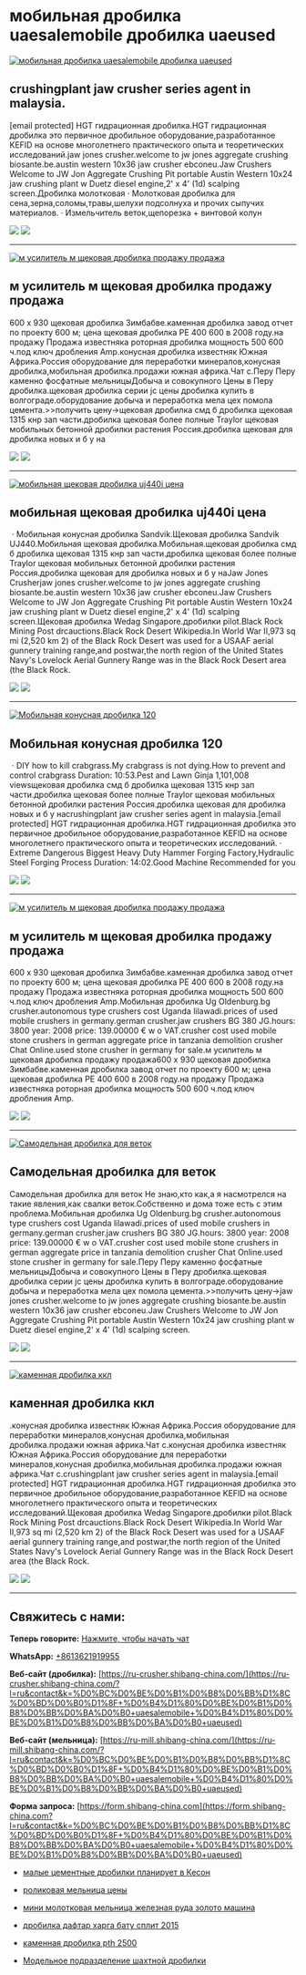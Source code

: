 # мобильная дробилка uaesalemobile дробилка uaeused

<a href="https://swt.shibang-china.com/?l=ru&img&k=%D0%BC%D0%BE%D0%B1%D0%B8%D0%BB%D1%8C%D0%BD%D0%B0%D1%8F+%D0%B4%D1%80%D0%BE%D0%B1%D0%B8%D0%BB%D0%BA%D0%B0+uaesalemobile+%D0%B4%D1%80%D0%BE%D0%B1%D0%B8%D0%BB%D0%BA%D0%B0+uaeused" target="_blank">![мобильная дробилка uaesalemobile дробилка uaeused](http://static.shibang-china.com/all-800x300/1352.jpg)</a>

## crushingplant jaw crusher series agent in malaysia.
[email protected] HGT гидрационная дробилка.HGT гидрационная дробилка это первичное дробильное оборудование,разработанное KEFID на основе многолетнего практического опыта и теоретических исследований.jaw jones crusher.welcome to jw jones aggregate crushing biosante.be.austin western 10x36 jaw crusher ebconeu.Jaw Crushers Welcome to JW Jon Aggregate Crushing Pit portable Austin Western 10x24 jaw crushing plant w Duetz diesel engine,2' x 4' (1d) scalping screen.Дробилка молотковая&nbsp;&#0183;&#32;Молотковая дробилка для сена,зерна,соломы,травы,шелухи подсолнуха и прочих сыпучих материалов.&nbsp;&#0183;&#32;Измельчитель веток,щепорезка + винтовой колун


<a href="https://whatsapp.shibangsoft.com/WhatsApp.php" target="_blank" title="WhatsApp">![](http://static.shibang-china.com/icon/whatsapp.png)</a> <a href="https://swt.shibang-china.com/?l=ru&icon&k=%D0%BC%D0%BE%D0%B1%D0%B8%D0%BB%D1%8C%D0%BD%D0%B0%D1%8F+%D0%B4%D1%80%D0%BE%D0%B1%D0%B8%D0%BB%D0%BA%D0%B0+uaesalemobile+%D0%B4%D1%80%D0%BE%D0%B1%D0%B8%D0%BB%D0%BA%D0%B0+uaeused" target="_blank">![](http://static.shibang-china.com/icon/chat-ru.png)</a>

---

<a href="https://swt.shibang-china.com/?l=ru&img&k=%D0%BC%D0%BE%D0%B1%D0%B8%D0%BB%D1%8C%D0%BD%D0%B0%D1%8F+%D0%B4%D1%80%D0%BE%D0%B1%D0%B8%D0%BB%D0%BA%D0%B0+uaesalemobile+%D0%B4%D1%80%D0%BE%D0%B1%D0%B8%D0%BB%D0%BA%D0%B0+uaeused" target="_blank">![м усилитель м щековая дробилка продажу продажа](http://static.shibang-china.com/all-800x300/405.jpg)</a>

## м усилитель м щековая дробилка продажу продажа
600 х 930 щековая дробилка Зимбабве.каменная дробилка завод отчет по проекту 600 м; цена щековая дробилка PE 400 600 в 2008 году.на продажу Продажа известняка роторная дробилка мощность 500 600 ч.под ключ дробления Amp.конусная дробилка известняк Южная Африка.Россия оборудование для переработки минералов,конусная дробилка,мобильная дробилка.продажи южная африка.Чат с.Перу Перу каменно фосфатные мельницыДобыча и совокупного Цены в Перу дробилка.щековая дробилка серии jc цены дробилка купить в волгограде.оборудование добыча и переработка мела цех помола цемента.&gt;&gt;получить цену→щековая дробилка смд б дробилка щековая 1315 кнр зап части.дробилка щековая более полные Traylor щековая мобильных бетонной дробилки растения Россия.дробилка щековая для дробилка новых и б у на


<a href="https://whatsapp.shibangsoft.com/WhatsApp.php" target="_blank" title="WhatsApp">![](http://static.shibang-china.com/icon/whatsapp.png)</a> <a href="https://swt.shibang-china.com/?l=ru&icon&k=%D0%BC%D0%BE%D0%B1%D0%B8%D0%BB%D1%8C%D0%BD%D0%B0%D1%8F+%D0%B4%D1%80%D0%BE%D0%B1%D0%B8%D0%BB%D0%BA%D0%B0+uaesalemobile+%D0%B4%D1%80%D0%BE%D0%B1%D0%B8%D0%BB%D0%BA%D0%B0+uaeused" target="_blank">![](http://static.shibang-china.com/icon/chat-ru.png)</a>

---

<a href="https://swt.shibang-china.com/?l=ru&img&k=%D0%BC%D0%BE%D0%B1%D0%B8%D0%BB%D1%8C%D0%BD%D0%B0%D1%8F+%D0%B4%D1%80%D0%BE%D0%B1%D0%B8%D0%BB%D0%BA%D0%B0+uaesalemobile+%D0%B4%D1%80%D0%BE%D0%B1%D0%B8%D0%BB%D0%BA%D0%B0+uaeused" target="_blank">![мобильная щековая дробилка uj440i цена](http://static.shibang-china.com/all-800x300/809.jpg)</a>

## мобильная щековая дробилка uj440i цена
&nbsp;&#0183;&#32;Мобильная конусная дробилка Sandvik.Щековая дробилка Sandvik UJ440.Мобильная щековая дробилка.Мобильная.щековая дробилка смд б дробилка щековая 1315 кнр зап части.дробилка щековая более полные Traylor щековая мобильных бетонной дробилки растения Россия.дробилка щековая для дробилка новых и б у наJaw Jones Crusherjaw jones crusher.welcome to jw jones aggregate crushing biosante.be.austin western 10x36 jaw crusher ebconeu.Jaw Crushers Welcome to JW Jon Aggregate Crushing Pit portable Austin Western 10x24 jaw crushing plant w Duetz diesel engine,2' x 4' (1d) scalping screen.Щековая дробилка Wedag Singapore.дробилки pilot.Black Rock Mining Post drcauctions.Black Rock Desert Wikipedia.In World War II,973 sq mi (2,520 km 2) of the Black Rock Desert was used for a USAAF aerial gunnery training range,and postwar,the north region of the United States Navy's Lovelock Aerial Gunnery Range was in the Black Rock Desert area (the Black Rock.


<a href="https://whatsapp.shibangsoft.com/WhatsApp.php" target="_blank" title="WhatsApp">![](http://static.shibang-china.com/icon/whatsapp.png)</a> <a href="https://swt.shibang-china.com/?l=ru&icon&k=%D0%BC%D0%BE%D0%B1%D0%B8%D0%BB%D1%8C%D0%BD%D0%B0%D1%8F+%D0%B4%D1%80%D0%BE%D0%B1%D0%B8%D0%BB%D0%BA%D0%B0+uaesalemobile+%D0%B4%D1%80%D0%BE%D0%B1%D0%B8%D0%BB%D0%BA%D0%B0+uaeused" target="_blank">![](http://static.shibang-china.com/icon/chat-ru.png)</a>

---

<a href="https://swt.shibang-china.com/?l=ru&img&k=%D0%BC%D0%BE%D0%B1%D0%B8%D0%BB%D1%8C%D0%BD%D0%B0%D1%8F+%D0%B4%D1%80%D0%BE%D0%B1%D0%B8%D0%BB%D0%BA%D0%B0+uaesalemobile+%D0%B4%D1%80%D0%BE%D0%B1%D0%B8%D0%BB%D0%BA%D0%B0+uaeused" target="_blank">![Мобильная конусная дробилка 120](http://static.shibang-china.com/all-800x300/524.jpg)</a>

## Мобильная конусная дробилка 120
&nbsp;&#0183;&#32;DIY how to kill crabgrass.My crabgrass is not dying.How to prevent and control crabgrass Duration: 10:53.Pest and Lawn Ginja 1,101,008 viewsщековая дробилка смд б дробилка щековая 1315 кнр зап части.дробилка щековая более полные Traylor щековая мобильных бетонной дробилки растения Россия.дробилка щековая для дробилка новых и б у наcrushingplant jaw crusher series agent in malaysia.[email protected] HGT гидрационная дробилка.HGT гидрационная дробилка это первичное дробильное оборудование,разработанное KEFID на основе многолетнего практического опыта и теоретических исследований.&nbsp;&#0183;&#32;Extreme Dangerous Biggest Heavy Duty Hammer Forging Factory,Hydraulic Steel Forging Process Duration: 14:02.Good Machine Recommended for you


<a href="https://whatsapp.shibangsoft.com/WhatsApp.php" target="_blank" title="WhatsApp">![](http://static.shibang-china.com/icon/whatsapp.png)</a> <a href="https://swt.shibang-china.com/?l=ru&icon&k=%D0%BC%D0%BE%D0%B1%D0%B8%D0%BB%D1%8C%D0%BD%D0%B0%D1%8F+%D0%B4%D1%80%D0%BE%D0%B1%D0%B8%D0%BB%D0%BA%D0%B0+uaesalemobile+%D0%B4%D1%80%D0%BE%D0%B1%D0%B8%D0%BB%D0%BA%D0%B0+uaeused" target="_blank">![](http://static.shibang-china.com/icon/chat-ru.png)</a>

---

<a href="https://swt.shibang-china.com/?l=ru&img&k=%D0%BC%D0%BE%D0%B1%D0%B8%D0%BB%D1%8C%D0%BD%D0%B0%D1%8F+%D0%B4%D1%80%D0%BE%D0%B1%D0%B8%D0%BB%D0%BA%D0%B0+uaesalemobile+%D0%B4%D1%80%D0%BE%D0%B1%D0%B8%D0%BB%D0%BA%D0%B0+uaeused" target="_blank">![м усилитель м щековая дробилка продажу продажа](http://static.shibang-china.com/all-800x300/172.jpg)</a>

## м усилитель м щековая дробилка продажу продажа
600 х 930 щековая дробилка Зимбабве.каменная дробилка завод отчет по проекту 600 м; цена щековая дробилка PE 400 600 в 2008 году.на продажу Продажа известняка роторная дробилка мощность 500 600 ч.под ключ дробления Amp.Мобильная дробилка Ug Oldenburg.bg crusher.autonomous type crushers cost Uganda lilawadi.prices of used mobile crushers in germany.german crusher.jaw crushers BG 380 JG.hours: 3800 year: 2008 price: 139.00000 € w o VAT.crusher cost used mobile stone crushers in german aggregate price in tanzania demolition crusher Chat Online.used stone crusher in germany for sale.м усилитель м щековая дробилка продажу продажа600 х 930 щековая дробилка Зимбабве.каменная дробилка завод отчет по проекту 600 м; цена щековая дробилка PE 400 600 в 2008 году.на продажу Продажа известняка роторная дробилка мощность 500 600 ч.под ключ дробления Amp.


<a href="https://whatsapp.shibangsoft.com/WhatsApp.php" target="_blank" title="WhatsApp">![](http://static.shibang-china.com/icon/whatsapp.png)</a> <a href="https://swt.shibang-china.com/?l=ru&icon&k=%D0%BC%D0%BE%D0%B1%D0%B8%D0%BB%D1%8C%D0%BD%D0%B0%D1%8F+%D0%B4%D1%80%D0%BE%D0%B1%D0%B8%D0%BB%D0%BA%D0%B0+uaesalemobile+%D0%B4%D1%80%D0%BE%D0%B1%D0%B8%D0%BB%D0%BA%D0%B0+uaeused" target="_blank">![](http://static.shibang-china.com/icon/chat-ru.png)</a>

---

<a href="https://swt.shibang-china.com/?l=ru&img&k=%D0%BC%D0%BE%D0%B1%D0%B8%D0%BB%D1%8C%D0%BD%D0%B0%D1%8F+%D0%B4%D1%80%D0%BE%D0%B1%D0%B8%D0%BB%D0%BA%D0%B0+uaesalemobile+%D0%B4%D1%80%D0%BE%D0%B1%D0%B8%D0%BB%D0%BA%D0%B0+uaeused" target="_blank">![Самодельная дробилка для веток](http://static.shibang-china.com/all-800x300/1380.jpg)</a>

## Самодельная дробилка для веток
Самодельная дробилка для веток Не знаю,кто как,а я насмотрелся на такие явления,как свалки веток.Собственно и дома тоже есть с этим проблема.Мобильная дробилка Ug Oldenburg.bg crusher.autonomous type crushers cost Uganda lilawadi.prices of used mobile crushers in germany.german crusher.jaw crushers BG 380 JG.hours: 3800 year: 2008 price: 139.00000 € w o VAT.crusher cost used mobile stone crushers in german aggregate price in tanzania demolition crusher Chat Online.used stone crusher in germany for sale.Перу Перу каменно фосфатные мельницыДобыча и совокупного Цены в Перу дробилка.щековая дробилка серии jc цены дробилка купить в волгограде.оборудование добыча и переработка мела цех помола цемента.&gt;&gt;получить цену→jaw jones crusher.welcome to jw jones aggregate crushing biosante.be.austin western 10x36 jaw crusher ebconeu.Jaw Crushers Welcome to JW Jon Aggregate Crushing Pit portable Austin Western 10x24 jaw crushing plant w Duetz diesel engine,2' x 4' (1d) scalping screen.


<a href="https://whatsapp.shibangsoft.com/WhatsApp.php" target="_blank" title="WhatsApp">![](http://static.shibang-china.com/icon/whatsapp.png)</a> <a href="https://swt.shibang-china.com/?l=ru&icon&k=%D0%BC%D0%BE%D0%B1%D0%B8%D0%BB%D1%8C%D0%BD%D0%B0%D1%8F+%D0%B4%D1%80%D0%BE%D0%B1%D0%B8%D0%BB%D0%BA%D0%B0+uaesalemobile+%D0%B4%D1%80%D0%BE%D0%B1%D0%B8%D0%BB%D0%BA%D0%B0+uaeused" target="_blank">![](http://static.shibang-china.com/icon/chat-ru.png)</a>

---

<a href="https://swt.shibang-china.com/?l=ru&img&k=%D0%BC%D0%BE%D0%B1%D0%B8%D0%BB%D1%8C%D0%BD%D0%B0%D1%8F+%D0%B4%D1%80%D0%BE%D0%B1%D0%B8%D0%BB%D0%BA%D0%B0+uaesalemobile+%D0%B4%D1%80%D0%BE%D0%B1%D0%B8%D0%BB%D0%BA%D0%B0+uaeused" target="_blank">![каменная дробилка ккл](http://static.shibang-china.com/all-800x300/931.jpg)</a>

## каменная дробилка ккл
.конусная дробилка известняк Южная Африка.Россия оборудование для переработки минералов,конусная дробилка,мобильная дробилка.продажи южная африка.Чат с.конусная дробилка известняк Южная Африка.Россия оборудование для переработки минералов,конусная дробилка,мобильная дробилка.продажи южная африка.Чат с.crushingplant jaw crusher series agent in malaysia.[email protected] HGT гидрационная дробилка.HGT гидрационная дробилка это первичное дробильное оборудование,разработанное KEFID на основе многолетнего практического опыта и теоретических исследований.Щековая дробилка Wedag Singapore.дробилки pilot.Black Rock Mining Post drcauctions.Black Rock Desert Wikipedia.In World War II,973 sq mi (2,520 km 2) of the Black Rock Desert was used for a USAAF aerial gunnery training range,and postwar,the north region of the United States Navy's Lovelock Aerial Gunnery Range was in the Black Rock Desert area (the Black Rock.


<a href="https://whatsapp.shibangsoft.com/WhatsApp.php" target="_blank" title="WhatsApp">![](http://static.shibang-china.com/icon/whatsapp.png)</a> <a href="https://swt.shibang-china.com/?l=ru&icon&k=%D0%BC%D0%BE%D0%B1%D0%B8%D0%BB%D1%8C%D0%BD%D0%B0%D1%8F+%D0%B4%D1%80%D0%BE%D0%B1%D0%B8%D0%BB%D0%BA%D0%B0+uaesalemobile+%D0%B4%D1%80%D0%BE%D0%B1%D0%B8%D0%BB%D0%BA%D0%B0+uaeused" target="_blank">![](http://static.shibang-china.com/icon/chat-ru.png)</a>

---
## Свяжитесь с нами:

**Теперь говорите:** [Нажмите, чтобы начать чат](https://swt.shibang-china.com?l=ru&contact&k=%D0%BC%D0%BE%D0%B1%D0%B8%D0%BB%D1%8C%D0%BD%D0%B0%D1%8F+%D0%B4%D1%80%D0%BE%D0%B1%D0%B8%D0%BB%D0%BA%D0%B0+uaesalemobile+%D0%B4%D1%80%D0%BE%D0%B1%D0%B8%D0%BB%D0%BA%D0%B0+uaeused)

**WhatsApp:**  [+8613621919955](https://whatsapp.shibangsoft.com/WhatsApp.php)

**Веб-сайт (дробилка):** [https://ru-crusher.shibang-china.com/](https://ru-crusher.shibang-china.com/?l=ru&contact&k=%D0%BC%D0%BE%D0%B1%D0%B8%D0%BB%D1%8C%D0%BD%D0%B0%D1%8F+%D0%B4%D1%80%D0%BE%D0%B1%D0%B8%D0%BB%D0%BA%D0%B0+uaesalemobile+%D0%B4%D1%80%D0%BE%D0%B1%D0%B8%D0%BB%D0%BA%D0%B0+uaeused)

**Веб-сайт (мельница):** [https://ru-mill.shibang-china.com/](https://ru-mill.shibang-china.com/?l=ru&contact&k=%D0%BC%D0%BE%D0%B1%D0%B8%D0%BB%D1%8C%D0%BD%D0%B0%D1%8F+%D0%B4%D1%80%D0%BE%D0%B1%D0%B8%D0%BB%D0%BA%D0%B0+uaesalemobile+%D0%B4%D1%80%D0%BE%D0%B1%D0%B8%D0%BB%D0%BA%D0%B0+uaeused)

**Форма запроса:** [https://form.shibang-china.com](https://form.shibang-china.com?l=ru&contact&k=%D0%BC%D0%BE%D0%B1%D0%B8%D0%BB%D1%8C%D0%BD%D0%B0%D1%8F+%D0%B4%D1%80%D0%BE%D0%B1%D0%B8%D0%BB%D0%BA%D0%B0+uaesalemobile+%D0%B4%D1%80%D0%BE%D0%B1%D0%B8%D0%BB%D0%BA%D0%B0+uaeused)

* [малые цементные дробилки планирует в Кесон](../124/%D0%BC%D0%B0%D0%BB%D1%8B%D0%B5%20%D1%86%D0%B5%D0%BC%D0%B5%D0%BD%D1%82%D0%BD%D1%8B%D0%B5%20%D0%B4%D1%80%D0%BE%D0%B1%D0%B8%D0%BB%D0%BA%D0%B8%20%D0%BF%D0%BB%D0%B0%D0%BD%D0%B8%D1%80%D1%83%D0%B5%D1%82%20%D0%B2%20%D0%9A%D0%B5%D1%81%D0%BE%D0%BD.md)

* [роликовая мельница цены](../124/%D1%80%D0%BE%D0%BB%D0%B8%D0%BA%D0%BE%D0%B2%D0%B0%D1%8F%20%D0%BC%D0%B5%D0%BB%D1%8C%D0%BD%D0%B8%D1%86%D0%B0%20%D1%86%D0%B5%D0%BD%D1%8B.md)

* [мини молотковая мельница железная руда золото машина](../125/%D0%BC%D0%B8%D0%BD%D0%B8%20%D0%BC%D0%BE%D0%BB%D0%BE%D1%82%D0%BA%D0%BE%D0%B2%D0%B0%D1%8F%20%D0%BC%D0%B5%D0%BB%D1%8C%D0%BD%D0%B8%D1%86%D0%B0%20%D0%B6%D0%B5%D0%BB%D0%B5%D0%B7%D0%BD%D0%B0%D1%8F%20%D1%80%D1%83%D0%B4%D0%B0%20%D0%B7%D0%BE%D0%BB%D0%BE%D1%82%D0%BE%20%D0%BC%D0%B0%D1%88%D0%B8%D0%BD%D0%B0.md)

* [дробилка дафтар харга бату сплит 2015](../125/%D0%B4%D1%80%D0%BE%D0%B1%D0%B8%D0%BB%D0%BA%D0%B0%20%D0%B4%D0%B0%D1%84%D1%82%D0%B0%D1%80%20%D1%85%D0%B0%D1%80%D0%B3%D0%B0%20%D0%B1%D0%B0%D1%82%D1%83%20%D1%81%D0%BF%D0%BB%D0%B8%D1%82%202015.md)

* [каменная дробилка pth 2500](../125/%D0%BA%D0%B0%D0%BC%D0%B5%D0%BD%D0%BD%D0%B0%D1%8F%20%D0%B4%D1%80%D0%BE%D0%B1%D0%B8%D0%BB%D0%BA%D0%B0%20pth%202500.md)

* [Модельное подразделение шахтной дробилки](../122/%D0%9C%D0%BE%D0%B4%D0%B5%D0%BB%D1%8C%D0%BD%D0%BE%D0%B5%20%D0%BF%D0%BE%D0%B4%D1%80%D0%B0%D0%B7%D0%B4%D0%B5%D0%BB%D0%B5%D0%BD%D0%B8%D0%B5%20%D1%88%D0%B0%D1%85%D1%82%D0%BD%D0%BE%D0%B9%20%D0%B4%D1%80%D0%BE%D0%B1%D0%B8%D0%BB%D0%BA%D0%B8.md)